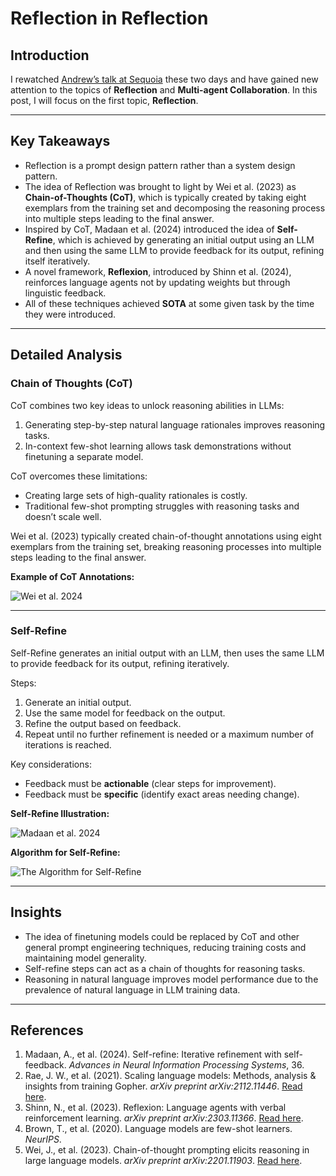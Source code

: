 # Reflection in Reflection

## Introduction

I rewatched [Andrew’s talk at Sequoia](https://www.youtube.com/watch?v=sal78ACtGTc&t=197s) these two days and have gained new attention to the topics of **Reflection** and **Multi-agent Collaboration**. In this post, I will focus on the first topic, **Reflection**.

---

## Key Takeaways

- Reflection is a prompt design pattern rather than a system design pattern.
- The idea of Reflection was brought to light by Wei et al. (2023) as **Chain-of-Thoughts (CoT)**, which is typically created by taking eight exemplars from the training set and decomposing the reasoning process into multiple steps leading to the final answer.
- Inspired by CoT, Madaan et al. (2024) introduced the idea of **Self-Refine**, which is achieved by generating an initial output using an LLM and then using the same LLM to provide feedback for its output, refining itself iteratively.
- A novel framework, **Reflexion**, introduced by Shinn et al. (2024), reinforces language agents not by updating weights but through linguistic feedback.
- All of these techniques achieved **SOTA** at some given task by the time they were introduced.

---

## Detailed Analysis

### Chain of Thoughts (CoT)

CoT combines two key ideas to unlock reasoning abilities in LLMs:

1. Generating step-by-step natural language rationales improves reasoning tasks.
2. In-context few-shot learning allows task demonstrations without finetuning a separate model.

CoT overcomes these limitations:

- Creating large sets of high-quality rationales is costly.
- Traditional few-shot prompting struggles with reasoning tasks and doesn’t scale well.

Wei et al. (2023) typically created chain-of-thought annotations using eight exemplars from the training set, breaking reasoning processes into multiple steps leading to the final answer.

**Example of CoT Annotations:**

![Wei et al. 2024](./cot-exemplar.png)

---

### Self-Refine

Self-Refine generates an initial output with an LLM, then uses the same LLM to provide feedback for its output, refining iteratively.

Steps:

1. Generate an initial output.
2. Use the same model for feedback on the output.
3. Refine the output based on feedback.
4. Repeat until no further refinement is needed or a maximum number of iterations is reached.

Key considerations:

- Feedback must be **actionable** (clear steps for improvement).
- Feedback must be **specific** (identify exact areas needing change).

**Self-Refine Illustration:**

![Madaan et al. 2024](./self-refine.png)

**Algorithm for Self-Refine:**

![The Algorithm for Self-Refine](./self-refine-algo.png)

---

## Insights

- The idea of finetuning models could be replaced by CoT and other general prompt engineering techniques, reducing training costs and maintaining model generality.
- Self-refine steps can act as a chain of thoughts for reasoning tasks.
- Reasoning in natural language improves model performance due to the prevalence of natural language in LLM training data.

---

## References

1. Madaan, A., et al. (2024). Self-refine: Iterative refinement with self-feedback. _Advances in Neural Information Processing Systems_, 36.
2. Rae, J. W., et al. (2021). Scaling language models: Methods, analysis & insights from training Gopher. _arXiv preprint arXiv:2112.11446_. [Read here](https://arxiv.org/abs/2112.11446).
3. Shinn, N., et al. (2023). Reflexion: Language agents with verbal reinforcement learning. _arXiv preprint arXiv:2303.11366_. [Read here](https://arxiv.org/abs/2303.11366).
4. Brown, T., et al. (2020). Language models are few-shot learners. _NeurIPS_.
5. Wei, J., et al. (2023). Chain-of-thought prompting elicits reasoning in large language models. _arXiv preprint arXiv:2201.11903_. [Read here](https://arxiv.org/abs/2201.11903).

